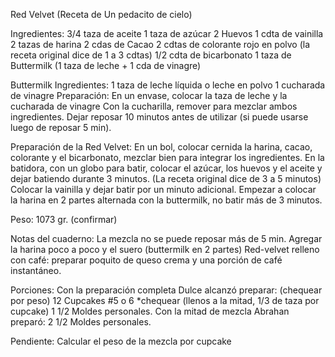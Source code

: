 Red Velvet
(Receta de Un pedacito de cielo)

Ingredientes:
3/4 taza de aceite
1 taza de azúcar
2 Huevos
1 cdta de vainilla
2 tazas de harina
2 cdas de Cacao
2 cdtas de colorante rojo en polvo (la receta original dice de 1 a 3 cdtas)
1/2 cdta de bicarbonato
1 taza de Buttermilk (1 taza de leche + 1 cda de vinagre)

Buttermilk
Ingredientes:
1 taza de leche líquida o leche en polvo
1 cucharada de vinagre
Preparación:
En un envase, colocar la taza de leche y la cucharada de vinagre
Con la cucharilla, remover para mezclar ambos ingredientes.
Dejar reposar 10 minutos antes de utilizar (si puede usarse luego de reposar 5 min).

Preparación de la Red Velvet:
En un bol, colocar cernida la harina, cacao, colorante y el bicarbonato, mezclar bien para integrar los ingredientes.
En la batidora, con un globo para batir, colocar el azúcar, los huevos y el aceite y  dejar batiendo durante 3 minutos. (La receta original dice de 3 a 5 minutos)
Colocar la vainilla y dejar batir por un minuto adicional.
Empezar a colocar la harina en 2 partes alternada con la buttermilk, no batir más de 3 minutos.

Peso: 1073 gr. (confirmar)

Notas del cuaderno:
La mezcla no se puede reposar más de 5 min.
Agregar la harina poco a poco y el suero (buttermilk en 2 partes)
Red-velvet relleno con café: preparar poquito de queso crema y una porción de café instantáneo.

Porciones:
Con la preparación completa Dulce alcanzó preparar: (chequear por peso)
12 Cupcakes #5 o 6 *chequear (llenos a la mitad, 1/3 de taza por cupcake) 
1 1/2 Moldes personales.
Con la mitad de mezcla Abrahan preparó:
2 1/2 Moldes personales.

Pendiente:
Calcular el peso de la mezcla por cupcake
